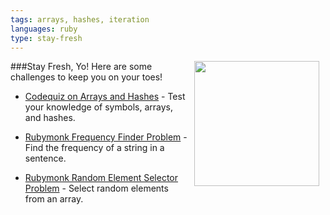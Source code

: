 ```yaml
---
tags: arrays, hashes, iteration
languages: ruby
type: stay-fresh
---
```

###Stay Fresh, Yo!
<img src="https://s3.amazonaws.com/after-school-assets/fresh2.jpg" width="200px" align="right" hspace="10"> Here are some challenges to keep you on your toes!

+ [Codequiz on Arrays and Hashes](http://www.codequizzes.com/learn-ruby/symbols-array-methods-hashes) - Test your knowledge of symbols, arrays, and hashes.

+ [Rubymonk Frequency Finder Problem](https://rubymonk.com/learning/books/1-ruby-primer/problems/6-frequency-finder) - Find the frequency of a string in a sentence.

+ [Rubymonk Random Element Selector Problem](https://rubymonk.com/learning/books/1-ruby-primer/problems/15-select-random-elements-from-an-array) - Select random elements from an array.
